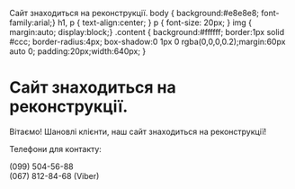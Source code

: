  Сайт знаходиться на реконструкції. body { background:#e8e8e8; font-family:arial;} h1, p { text-align:center; } p { font-size: 20px; } img { margin:auto; display:block;} .content { background:#ffffff; border:1px solid #ccc; border-radius:4px; box-shadow:0 1px 0 rgba(0,0,0,0.2);margin:60px auto 0; padding:20px;width:640px; }

Сайт знаходиться на реконструкції.
==================================

Вітаємо! Шановлі клієнти, наш сайт знаходиться на реконструкції!
  
Телефони для контакту:

(099) 504-56-88  
(067) 812-84-68 (Viber)
